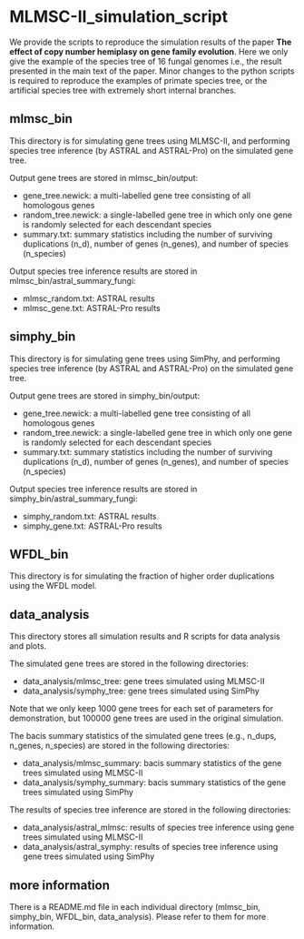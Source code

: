# MLMSC-II_simulation_script
 
We provide the scripts to reproduce the simulation results of the paper **The effect of copy number hemiplasy on gene family evolution**. Here we only give the example of the species tree of 16 fungal genomes i.e., the result presented in the main text of the paper. Minor changes to the python scripts is required to reproduce the examples of primate species tree, or the artificial species tree with extremely short internal branches. 

## mlmsc_bin
This directory is for simulating gene trees using MLMSC-II, and performing species tree inference (by ASTRAL and ASTRAL-Pro) on the simulated gene tree.

Output gene trees are stored in mlmsc_bin/output:
* gene_tree.newick: a multi-labelled gene tree consisting of all homologous genes
* random_tree.newick: a single-labelled gene tree in which only one gene is randomly selected for each descendant species 
* summary.txt: summary statistics including the number of surviving duplications (n_d), number of genes (n_genes), and number of species (n_species)

Output species tree inference results are stored in mlmsc_bin/astral_summary_fungi:
* mlmsc_random.txt: ASTRAL results
* mlmsc_gene.txt: ASTRAL-Pro results

## simphy_bin
This directory is for simulating gene trees using SimPhy, and performing species tree inference (by ASTRAL and ASTRAL-Pro) on the simulated gene tree.

Output gene trees are stored in simphy_bin/output:
* gene_tree.newick: a multi-labelled gene tree consisting of all homologous genes
* random_tree.newick: a single-labelled gene tree in which only one gene is randomly selected for each descendant species 
* summary.txt: summary statistics including the number of surviving duplications (n_d), number of genes (n_genes), and number of species (n_species)

Output species tree inference results are stored in simphy_bin/astral_summary_fungi:
* simphy_random.txt: ASTRAL results
* simphy_gene.txt: ASTRAL-Pro results

## WFDL_bin
This directory is for simulating the fraction of higher order duplications using the WFDL model.

## data_analysis
This directory stores all simulation results and R scripts for data analysis and plots.

The simulated gene trees are stored in the following directories:
* data_analysis/mlmsc_tree: gene trees simulated using MLMSC-II
* data_analysis/symphy_tree: gene trees simulated using SimPhy
  
Note that we only keep 1000 gene trees for each set of parameters for demonstration, but 100000 gene trees are used in the original simulation.

The bacis summary statistics of the simulated gene trees (e.g., n_dups, n_genes, n_species) are stored in the following directories:
* data_analysis/mlmsc_summary: bacis summary statistics of the gene trees simulated using MLMSC-II
* data_analysis/symphy_summary: bacis summary statistics of the gene trees simulated using SimPhy

The results of species tree inference are stored in the following directories:
* data_analysis/astral_mlmsc: results of species tree inference using gene trees simulated using MLMSC-II
* data_analysis/astral_symphy: results of species tree inference using gene trees simulated using SimPhy

## more information
There is a README.md file in each individual directory (mlmsc_bin, simphy_bin, WFDL_bin, data_analysis). Please refer to them for more information.
